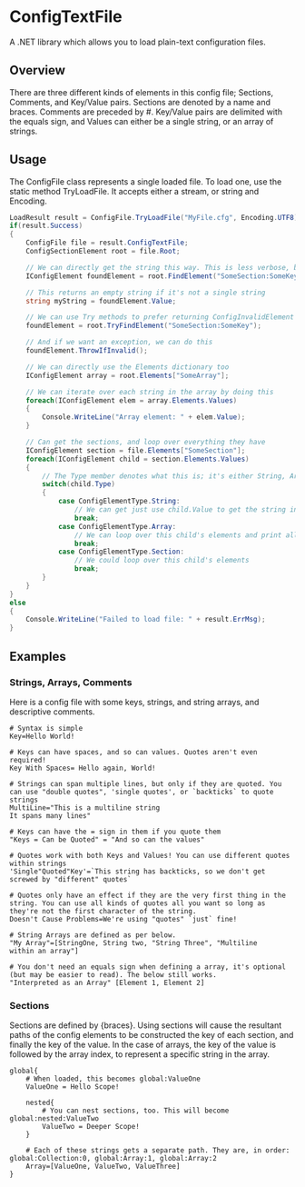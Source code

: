 # ConfigTextFile
A .NET library which allows you to load plain-text configuration files.

## Overview
There are three different kinds of elements in this config file; Sections, Comments, and Key/Value pairs.
Sections are denoted by a name and braces.
Comments are preceded by #.
Key/Value pairs are delimited with the equals sign, and Values can either be a single string, or an array of strings.

## Usage
The ConfigFile class represents a single loaded file. To load one, use the static method TryLoadFile. It accepts either a stream, or string and Encoding.

```csharp
LoadResult result = ConfigFile.TryLoadFile("MyFile.cfg", Encoding.UTF8);
if(result.Success)
{
	ConfigFile file = result.ConfigTextFile;
	ConfigSectionElement root = file.Root;

	// We can directly get the string this way. This is less verbose, but FindElement throws exceptions when keys are not found
	IConfigElement foundElement = root.FindElement("SomeSection:SomeKey").Value;

	// This returns an empty string if it's not a single string
	string myString = foundElement.Value;

	// We can use Try methods to prefer returning ConfigInvalidElement instead of throwing exceptions
	foundElement = root.TryFindElement("SomeSection:SomeKey");

	// And if we want an exception, we can do this
	foundElement.ThrowIfInvalid();

	// We can directly use the Elements dictionary too
	IConfigElement array = root.Elements["SomeArray"];

	// We can iterate over each string in the array by doing this
	foreach(IConfigElement elem = array.Elements.Values)
	{
		Console.WriteLine("Array element: " + elem.Value);
	}

	// Can get the sections, and loop over everything they have
	IConfigElement section = file.Elements["SomeSection"];
	foreach(IConfigElement child = section.Elements.Values)
	{
		// The Type member denotes what this is; it's either String, Array, or Section. Types of Invalid are only returned by GetSection or GetElement, so we don't need to worry about that here.
		switch(child.Type)
		{
			case ConfigElementType.String:
				// We can get just use child.Value to get the string in this case
				break;
			case ConfigElementType.Array:
				// We can loop over this child's elements and print all the strings, say
				break;
			case ConfigElementType.Section:
				// We could loop over this child's elements
				break;
		}
	}
}
else
{
	Console.WriteLine("Failed to load file: " + result.ErrMsg);
}
```

## Examples
### Strings, Arrays, Comments
Here is a config file with some keys, strings, and string arrays, and descriptive comments.

```
# Syntax is simple
Key=Hello World!

# Keys can have spaces, and so can values. Quotes aren't even required!
Key With Spaces= Hello again, World!

# Strings can span multiple lines, but only if they are quoted. You can use "double quotes", 'single quotes', or `backticks` to quote strings
MultiLine="This is a multiline string
It spans many lines"

# Keys can have the = sign in them if you quote them
"Keys = Can be Quoted" = "And so can the values"

# Quotes work with both Keys and Values! You can use different quotes within strings
'Single"Quoted"Key'=`This string has backticks, so we don't get screwed by "different" quotes`

# Quotes only have an effect if they are the very first thing in the string. You can use all kinds of quotes all you want so long as they're not the first character of the string.
Doesn't Cause Problems=We're using "quotes" `just` fine!

# String Arrays are defined as per below.
"My Array"=[StringOne, String two, "String Three", "Multiline
within an array"]

# You don't need an equals sign when defining a array, it's optional (but may be easier to read). The below still works.
"Interpreted as an Array" [Element 1, Element 2]
```

### Sections
Sections are defined by {braces}. Using sections will cause the resultant paths of the config elements to be constructed the key of each section, and finally the key of the value. In the case of arrays, the key of the value is followed by the array index, to represent a specific string in the array.

```
global{
	# When loaded, this becomes global:ValueOne
	ValueOne = Hello Scope!

	nested{
		# You can nest sections, too. This will become global:nested:ValueTwo
		ValueTwo = Deeper Scope!
	}
	
	# Each of these strings gets a separate path. They are, in order: global:Collection:0, global:Array:1, global:Array:2
	Array=[ValueOne, ValueTwo, ValueThree]
}
```